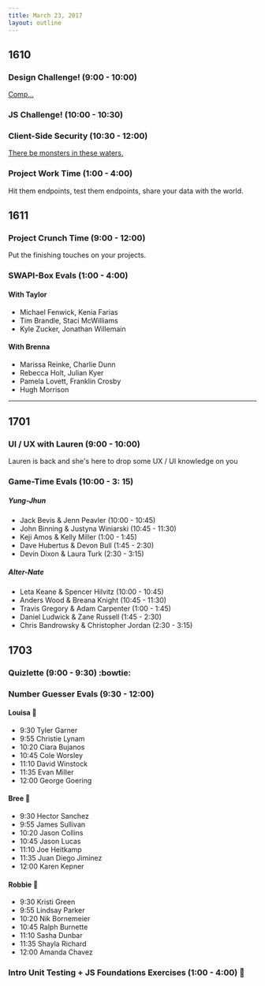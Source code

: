 ```yaml
---
title: March 23, 2017
layout: outline
---
```


## 1610


### Design Challenge! (9:00 - 10:00)
[Comp...](http://frontend.turing.io/projects/mod4-guest-design-challenge.html)

### JS Challenge! (10:00 - 10:30)

### Client-Side Security (10:30 - 12:00)
[There be monsters in these waters.](http://frontend.turing.io/lessons/client-side-security.html)

### Project Work Time (1:00 - 4:00)
Hit them endpoints, test them endpoints, share your data with the world.

## 1611

### Project Crunch Time (9:00 - 12:00)
Put the finishing touches on your projects.

### SWAPI-Box Evals (1:00 - 4:00)

#### With Taylor
- Michael Fenwick, Kenia Farias  
- Tim Brandle, Staci McWilliams  
- Kyle Zucker, Jonathan Willemain  

#### With Brenna
- Marissa Reinke, Charlie Dunn  
- Rebecca Holt, Julian Kyer  
- Pamela Lovett, Franklin Crosby  
- Hugh Morrison  

-----------------------------------------------

## 1701

### UI / UX with Lauren (9:00 - 10:00)

Lauren is back and she's here to drop some UX / UI knowledge on you

### Game-Time Evals (10:00 - 3: 15)

##### Yung-Jhun

* Jack Bevis & Jenn Peavler (10:00 - 10:45)
* John Binning & Justyna Winiarski (10:45 - 11:30)
* Keji Amos & Kelly Miller (1:00 - 1:45)
* Dave Hubertus & Devon Bull (1:45 - 2:30)
* Devin Dixon & Laura Turk (2:30 - 3:15)

##### Alter-Nate

* Leta Keane & Spencer Hilvitz (10:00 - 10:45)
* Anders Wood & Breana Knight (10:45 - 11:30)
* Travis Gregory & Adam Carpenter (1:00 - 1:45)
* Daniel Ludwick & Zane Russell (1:45 - 2:30)
* Chris Bandrowsky & Christopher Jordan (2:30 - 3:15)

## 1703

### Quizlette (9:00 - 9:30) :bowtie:

### Number Guesser Evals (9:30 - 12:00)

#### Louisa :hear_no_evil:

* 9:30 Tyler Garner
* 9:55 Christie Lynam
* 10:20 Ciara Bujanos
* 10:45 Cole Worsley
* 11:10 David Winstock
* 11:35 Evan Miller
* 12:00 George Goering

#### Bree :see_no_evil:

* 9:30 Hector Sanchez
* 9:55 James Sullivan
* 10:20 Jason Collins
* 10:45 Jason Lucas
* 11:10 Joe Heitkamp
* 11:35 Juan Diego Jiminez
* 12:00 Karen Kepner

#### Robbie :speak_no_evil:

* 9:30 Kristi Green
* 9:55 Lindsay Parker
* 10:20 Nik Bornemeier
* 10:45 Ralph Burnette
* 11:10 Sasha Dunbar
* 11:35 Shayla Richard
* 12:00 Amanda Chavez

### Intro Unit Testing + JS Foundations Exercises (1:00 - 4:00) :ghost:
